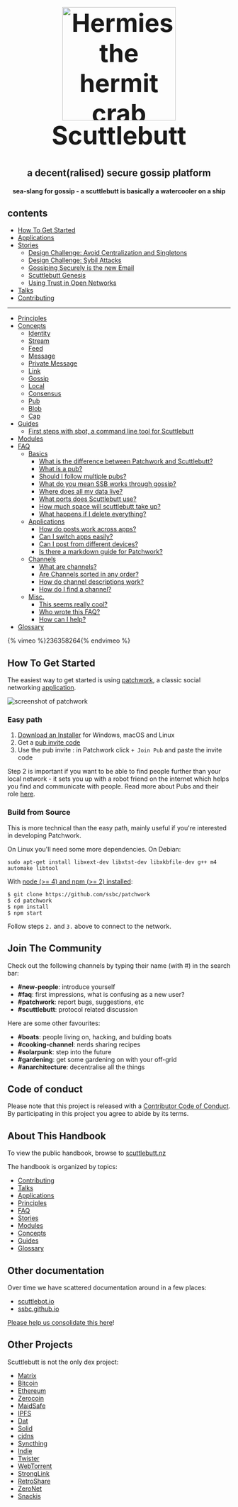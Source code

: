 <h1 align="center" style="font-size: 4em;">
  <img
    alt="Hermies the hermit crab"
    src="assets/hermies.png"
    width="256"
    height="256"
  />
  <br />
  Scuttlebutt
</h1>

<h2 align="center">
  a decent(ralised) secure gossip platform
</h2>

<h4 align="center">
  sea-slang for gossip - a scuttlebutt is basically a watercooler on a ship
</h4>

## contents

* [How To Get Started](#how-to-get-started)
* [Applications](applications.md)
* [Stories](stories/index.md)
  - [Design Challenge: Avoid Centralization and Singletons](stories/design-challenge-avoid-centralization-and-singletons.md)
  - [Design Challenge: Sybil Attacks](stories/design-challenge-sybil-attacks.md)
  - [Gossiping Securely is the new Email](stories/gossiping-securely-is-the-new-email.md)
  - [Scuttlebutt Genesis](stories/scuttlebutt-genesis.md)
  - [Using Trust in Open Networks](stories/using-trust-in-open-networks.md)
* [Talks](talks.md)
* [Contributing](contributing.md)

---

* [Principles](principles.md)
* [Concepts](concepts/index.md)
  - [Identity](concepts/identity.md)
  - [Stream](concepts/stream.md)
  - [Feed](concepts/feed.md)
  - [Message](concepts/message.md)
  - [Private Message](concepts/private-message.md)
  - [Link](concepts/link.md)
  - [Gossip](concepts/gossip.md)
  - [Local](concepts/local.md)
  - [Consensus](concepts/consensus.md)
  - [Pub](concepts/pub.md)
  - [Blob](concepts/blob.md)
  - [Cap](concepts/cap.md)
* [Guides](guides/index.md)
  - [First steps with sbot, a command line tool for Scuttlebutt](guides/cli-first-steps.md)
* [Modules](modules.md)
* [FAQ](faq/index.md)
  - [Basics](faq/basics/basics.md)
    - [What is the difference between Patchwork and Scuttlebutt?](faq/basics/patchwork-vs-scuttlebutt.md)
    - [What is a pub?](faq/basics/pub.md)
    - [Should I follow multiple pubs?](faq/basics/multiple-pubs.md)
    - [What do you mean SSB works through gossip?](faq/basics/gossip.md)
    - [Where does all my data live?](faq/basics/data-live.md)
    - [What ports does Scuttlebutt use?](faq/basics/port.md)
    - [How much space will scuttlebutt take up?](faq/basics/size.md)
    - [What happens if I delete everything?](faq/basics/delete.md) 
  - [Applications](faq/applications/applications.md)
    - [How do posts work across apps?](faq/applications/patchwork-and-patchbay.md)
    - [Can I switch apps easily?](faq/applications/moving-ssb-apps.md)
    - [Can I post  from different devices?](faq/applications/multiple-devices.md)
    - [Is there a markdown guide for Patchwork?](faq/applications/patchwork-markup.md)
  - [Channels](faq/channels/channels-index.md)
    - [What are channels?](faq/channels/channels.md)
    - [Are Channels sorted in any order?](faq/channels/channel-sort.md)
    - [How do channel descriptions work?](faq/channels/channel-messages.md)
    - [How do I find a channel?](faq/channels/channel-find.md)
  - [Misc.](faq/misc/concepts.md)
    - [This seems really cool?](faq/misc/cool.md)
    - [Who wrote this FAQ?](faq/misc/faq-credits.md)
    - [How can I help?](faq/misc/help.md)
* [Glossary](glossary.md)


{% vimeo %}236358264{% endvimeo %}

## How To Get Started

The easiest way to get started is using [patchwork](https://github.com/ssbc/patchwork), a classic social networking [application](./applications.md).

![screenshot of patchwork](./assets/patchwork.jpg)

### Easy path

1. [Download an Installer](https://github.com/ssbc/patchwork/releases) for Windows, macOS and Linux
2. Get a [pub invite code](https://github.com/ssbc/scuttlebot/wiki/Pub-Servers)  
3. Use the pub invite : in Patchwork click `+ Join Pub` and paste the invite code

Step 2 is important if you want to be able to find people further than your local network - it sets you up with a robot friend on the internet which helps you find and communicate with people.
Read more about Pubs and their role [here](./concepts/pub.md).


### Build from Source

This is more technical than the easy path, mainly useful if you're interested in developing Patchwork.

On Linux you'll need some more dependencies. On Debian:

```shell
sudo apt-get install libxext-dev libxtst-dev libxkbfile-dev g++ m4 automake libtool
```

With [node (>= 4) and npm (>= 2) installed](https://github.com/creationix/nvm):

```shell
$ git clone https://github.com/ssbc/patchwork
$ cd patchwork
$ npm install
$ npm start
```

Follow steps `2.` and `3.` above to connect to the network.


## Join The Community

Check out the following channels by typing their name (with #) in the search bar:
- **#new-people**: introduce yourself
- **#faq**: first impressions, what is confusing as a new user?
- **#patchwork**: report bugs, suggestions, etc
- **#scuttlebutt**: protocol related discussion

Here are some other favourites:
- **#boats**: people living on, hacking, and bulding boats
- **#cooking-channel**: nerds sharing recipes
- **#solarpunk**: step into the future
- **#gardening**: get some gardening on with your off-grid
- **#anarchitecture**: decentralise all the things

## Code of conduct

Please note that this project is released with a [Contributor Code of Conduct](code-of-conduct.md). By participating in this project you agree to abide by its terms.

## About This Handbook

To view the public handbook, browse to [scuttlebutt.nz](https://www.scuttlebutt.nz)

The handbook is organized by topics:

* [Contributing](contributing.md)
* [Talks](talks.md)
* [Applications](applications.md)
* [Principles](principles.md)
* [FAQ](faq/index.md)
* [Stories](stories/index.md)
* [Modules](modules.md)
* [Concepts](concepts/index.md)
* [Guides](guides/index.md)
* [Glossary](glossary.md)

## Other documentation

Over time we have scattered documentation around in a few places:

- [scuttlebot.io](https://scuttlebot.io)
- [ssbc.github.io](https://ssbc.github.io)

[Please help us consolidate this here](contributing.md#contributing-documentation)!

## Other Projects

Scuttlebutt is not the only dex project:

- [Matrix](http://matrix.org/)
- [Bitcoin](https://bitcoin.org/)
- [Ethereum](https://www.ethereum.org/)
- [Zerocoin](http://zerocoin.org/)
- [MaidSafe](http://maidsafe.net/)
- [IPFS](https://ipfs.io/)
- [Dat](http://datproject.org/)
- [Solid](https://github.com/solid/solid)
- [cjdns](https://github.com/cjdelisle/cjdns)
- [Syncthing](https://syncthing.net/)
- [Indie](https://ind.ie/)
- [Twister](http://twister.net.co/)
- [WebTorrent](https://webtorrent.io/)
- [StrongLink](https://github.com/btrask/stronglink)
- [RetroShare](http://retroshare.sourceforge.net)
- [ZeroNet](http://zeronet.io)
- [Snackis](https://github.com/andreas-gone-wild/snackis)
